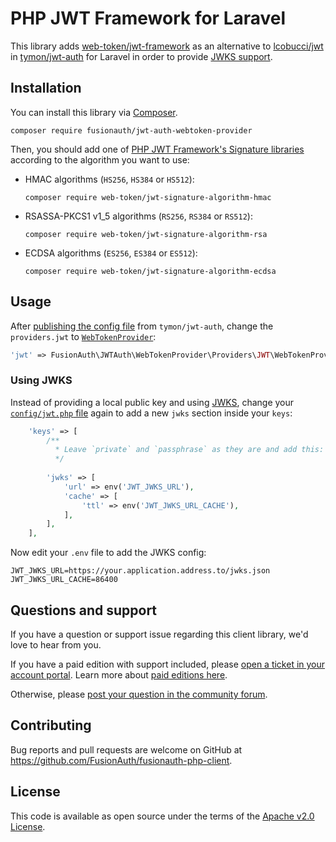 # PHP JWT Framework for Laravel

This library adds [web-token/jwt-framework](https://github.com/web-token/jwt-framework) as an alternative to [lcobucci/jwt](https://github.com/lcobucci/jwt) in [tymon/jwt-auth](https://github.com/tymondesigns/jwt-auth) for Laravel in order to provide [JWKS support](https://datatracker.ietf.org/doc/html/rfc7517).

## Installation

You can install this library via [Composer](https://getcomposer.org).

```shell
composer require fusionauth/jwt-auth-webtoken-provider
```

Then, you should add one of [PHP JWT Framework's Signature libraries](https://web-token.spomky-labs.com/the-components/signed-tokens-jws/signature-algorithms) according to the algorithm you want to use:

- HMAC algorithms (`HS256`, `HS384` or `HS512`):
    ```shell
    composer require web-token/jwt-signature-algorithm-hmac
    ```
- RSASSA-PKCS1 v1_5 algorithms (`RS256`, `RS384` or `RS512`):
    ```shell
    composer require web-token/jwt-signature-algorithm-rsa
    ```
- ECDSA algorithms (`ES256`, `ES384` or `ES512`):
    ```shell
    composer require web-token/jwt-signature-algorithm-ecdsa
    ```

## Usage

After [publishing the config file](https://jwt-auth.readthedocs.io/en/develop/laravel-installation/#publish-the-config) from `tymon/jwt-auth`, change the `providers.jwt` to [`WebTokenProvider`](./src/Providers/WebTokenServiceProvider.php):

```php
'jwt' => FusionAuth\JWTAuth\WebTokenProvider\Providers\JWT\WebTokenProvider::class,
```

### Using JWKS

Instead of providing a local public key and using [JWKS](https://datatracker.ietf.org/doc/html/rfc7517), change your [`config/jwt.php` file](https://jwt-auth.readthedocs.io/en/develop/configuration/) again to add a new `jwks` section inside your `keys`:

```php
    'keys' => [
        /**
          * Leave `private` and `passphrase` as they are and add this:
          */
        
        'jwks' => [
            'url' => env('JWT_JWKS_URL'),
            'cache' => [
                'ttl' => env('JWT_JWKS_URL_CACHE'),
            ],
        ],
    ],
```

Now edit your `.env` file to add the JWKS config:

```dotenv
JWT_JWKS_URL=https://your.application.address.to/jwks.json
JWT_JWKS_URL_CACHE=86400
```

## Questions and support

If you have a question or support issue regarding this client library, we'd love to hear from you.

If you have a paid edition with support included, please [open a ticket in your account portal](https://account.fusionauth.io/account/support/). Learn more about [paid editions here](https://fusionauth.io/pricing).

Otherwise, please [post your question in the community forum](https://fusionauth.io/community/forum/).

## Contributing

Bug reports and pull requests are welcome on GitHub at https://github.com/FusionAuth/fusionauth-php-client.

## License

This code is available as open source under the terms of the [Apache v2.0 License](https://opensource.org/licenses/Apache-2.0).

